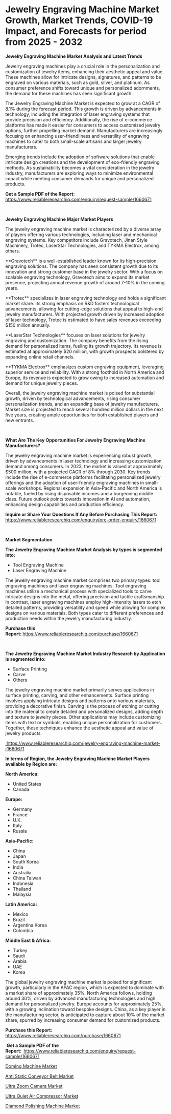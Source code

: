 <p><h1>Jewelry Engraving Machine Market Growth, Market Trends, COVID-19 Impact, and Forecasts for period from 2025 - 2032</h1></p><p><strong>Jewelry Engraving Machine Market Analysis and Latest Trends</strong></p>
<p><p>Jewelry engraving machines play a crucial role in the personalization and customization of jewelry items, enhancing their aesthetic appeal and value. These machines allow for intricate designs, signatures, and patterns to be engraved on various materials, such as gold, silver, and platinum. As consumer preference shifts toward unique and personalized adornments, the demand for these machines has seen significant growth.</p><p>The Jewelry Engraving Machine Market is expected to grow at a CAGR of 8.1% during the forecast period. This growth is driven by advancements in technology, including the integration of laser engraving systems that provide precision and efficiency. Additionally, the rise of e-commerce platforms has made it easier for consumers to access customized jewelry options, further propelling market demand. Manufacturers are increasingly focusing on enhancing user-friendliness and versatility of engraving machines to cater to both small-scale artisans and larger jewelry manufacturers.</p><p>Emerging trends include the adoption of software solutions that enable intricate design creations and the development of eco-friendly engraving methods. As sustainability becomes a vital consideration in the jewelry industry, manufacturers are exploring ways to minimize environmental impact while meeting consumer demands for unique and personalized products.</p></p>
<p><strong>Get a Sample PDF of the Report:&nbsp;</strong> <a href="https://www.reliableresearchiq.com/enquiry/request-sample/1660671?utm_campaign=1123&utm_medium=2&utm_source=Github&utm_content=ia&utm_term=20022025&utm_id=jewelry-engraving-machine">https://www.reliableresearchiq.com/enquiry/request-sample/1660671</a></p>
<p>&nbsp;</p>
<p><strong>Jewelry Engraving Machine Major Market Players</strong></p>
<p><p>The jewelry engraving machine market is characterized by a diverse array of players offering various technologies, including laser and mechanical engraving systems. Key competitors include Gravotech, Jinan Style Machinery, Trotec, LaserStar Technologies, and TYKMA Electrox, among others.</p><p>**Gravotech** is a well-established leader known for its high-precision engraving solutions. The company has seen consistent growth due to its innovation and strong customer base in the jewelry sector. With a focus on scalable engraving technology, Gravotech aims to expand its market presence, projecting annual revenue growth of around 7-10% in the coming years.</p><p>**Trotec** specializes in laser engraving technology and holds a significant market share. Its strong emphasis on R&D fosters technological advancements, allowing for cutting-edge solutions that appeal to high-end jewelry manufacturers. With projected growth driven by increased adoption of laser technology, Trotec is estimated to have sales revenues exceeding $150 million annually.</p><p>**LaserStar Technologies** focuses on laser solutions for jewelry engraving and customization. The company benefits from the rising demand for personalized items, fueling its growth trajectory. Its revenue is estimated at approximately $20 million, with growth prospects bolstered by expanding online retail channels.</p><p>**TYKMA Electrox** emphasizes custom engraving equipment, leveraging superior service and reliability. With a strong foothold in North America and Europe, its revenue is expected to grow owing to increased automation and demand for unique jewelry pieces.</p><p>Overall, the jewelry engraving machine market is poised for substantial growth, driven by technological advancements, rising consumer personalization trends, and an expanding base of jewelry manufacturers. Market size is projected to reach several hundred million dollars in the next five years, creating ample opportunities for both established players and new entrants.</p></p>
<p>&nbsp;</p>
<p><strong>What Are The Key Opportunities For Jewelry Engraving Machine Manufacturers?</strong></p>
<p><p>The jewelry engraving machine market is experiencing robust growth, driven by advancements in laser technology and increasing customization demand among consumers. In 2023, the market is valued at approximately $500 million, with a projected CAGR of 8% through 2030. Key trends include the rise of e-commerce platforms facilitating personalized jewelry offerings and the adoption of user-friendly engraving machines in small-scale workshops. Regional expansion in Asia-Pacific and North America is notable, fueled by rising disposable incomes and a burgeoning middle class. Future outlook points towards innovation in AI and automation, enhancing design capabilities and production efficiency.</p></p>
<p><strong>Inquire or Share Your Questions If Any Before Purchasing This Report:</strong> <a href="https://www.reliableresearchiq.com/enquiry/pre-order-enquiry/1660671?utm_campaign=1123&utm_medium=2&utm_source=Github&utm_content=ia&utm_term=20022025&utm_id=jewelry-engraving-machine">https://www.reliableresearchiq.com/enquiry/pre-order-enquiry/1660671</a></p>
<p>&nbsp;</p>
<p><strong>Market Segmentation</strong></p>
<p><strong>The Jewelry Engraving Machine Market Analysis by types is segmented into:</strong></p>
<p><ul><li>Tool Engraving Machine</li><li>Laser Engraving Machine</li></ul></p>
<p><p>The jewelry engraving machine market comprises two primary types: tool engraving machines and laser engraving machines. Tool engraving machines utilize a mechanical process with specialized tools to carve intricate designs into the metal, offering precision and tactile craftsmanship. In contrast, laser engraving machines employ high-intensity lasers to etch detailed patterns, providing versatility and speed while allowing for complex designs on various materials. Both types cater to different preferences and production needs within the jewelry manufacturing industry.</p></p>
<p><strong>Purchase this Report:&nbsp;</strong><a href="https://www.reliableresearchiq.com/purchase/1660671?utm_campaign=1123&utm_medium=2&utm_source=Github&utm_content=ia&utm_term=20022025&utm_id=jewelry-engraving-machine">https://www.reliableresearchiq.com/purchase/1660671</a></p>
<p>&nbsp;</p>
<p><strong>The Jewelry Engraving Machine Market Industry Research by Application is segmented into:</strong></p>
<p><ul><li>Surface Printing</li><li>Carve</li><li>Others</li></ul></p>
<p><p>The jewelry engraving machine market primarily serves applications in surface printing, carving, and other enhancements. Surface printing involves applying intricate designs and patterns onto various materials, providing a decorative finish. Carving is the process of etching or cutting into the material to create detailed and personalized designs, adding depth and texture to jewelry pieces. Other applications may include customizing items with text or symbols, enabling unique personalization for customers. Together, these techniques enhance the aesthetic appeal and value of jewelry products.</p></p>
<p><a href="https://www.reliableresearchiq.com/jewelry-engraving-machine-market-r1660671?utm_campaign=1123&utm_medium=2&utm_source=Github&utm_content=ia&utm_term=20022025&utm_id=jewelry-engraving-machine">&nbsp;https://www.reliableresearchiq.com/jewelry-engraving-machine-market-r1660671</a></p>
<p><strong>In terms of Region, the Jewelry Engraving Machine Market Players available by Region are:</strong></p>
<p>
    <p> <strong> North America: </strong>
        <ul>
            <li>United States</li>
            <li>Canada</li>
        </ul>
        </p> 
    <p> <strong> Europe: </strong>
        <ul>
            <li>Germany</li>
            <li>France</li>
            <li>U.K.</li>
            <li>Italy</li>
            <li>Russia</li>
        </ul>
        </p> 
    <p> <strong> Asia-Pacific: </strong>
        <ul>
            <li>China</li>
            <li>Japan</li>
            <li>South Korea</li>
            <li>India</li>
            <li>Australia</li>
            <li>China Taiwan</li>
            <li>Indonesia</li>
            <li>Thailand</li>
            <li>Malaysia</li>
        </ul>
        </p> 
    <p> <strong> Latin America: </strong>
        <ul>
            <li>Mexico</li>
            <li>Brazil</li>
            <li>Argentina Korea</li>
            <li>Colombia</li>
        </ul>
        </p> 
    <p> <strong> Middle East & Africa: </strong>
        <ul>
            <li>Turkey</li>
            <li>Saudi</li>
            <li>Arabia</li>
            <li>UAE</li>
            <li>Korea</li>
        </ul>
    </p>
    </p>
<p><p>The global jewelry engraving machine market is poised for significant growth, particularly in the APAC region, which is expected to dominate with a market share of approximately 35%. North America follows, holding around 30%, driven by advanced manufacturing technologies and high demand for personalized jewelry. Europe accounts for approximately 25%, with a growing inclination toward bespoke designs. China, as a key player in the manufacturing sector, is anticipated to capture about 10% of the market share, spurred by increasing consumer demand for customized products.</p></p>
<p><strong>Purchase this Report: </strong><a href="https://www.reliableresearchiq.com/purchase/1660671?utm_campaign=1123&utm_medium=2&utm_source=Github&utm_content=ia&utm_term=20022025&utm_id=jewelry-engraving-machine">https://www.reliableresearchiq.com/purchase/1660671</a></p>
<p>&nbsp;<strong>Get a Sample PDF of the Report:&nbsp;&nbsp;</strong><a href="https://www.reliableresearchiq.com/enquiry/request-sample/1660671?utm_campaign=1123&utm_medium=2&utm_source=Github&utm_content=ia&utm_term=20022025&utm_id=jewelry-engraving-machine">https://www.reliableresearchiq.com/enquiry/request-sample/1660671</a></p>
<p><strong></strong></p>
<p><p><a href="https://github.com/iousefzuzic/Market-Research-Report-List-1/blob/main/doming-machine-market.md?utm_campaign=1123&utm_medium=2&utm_source=Github&utm_content=ia&utm_term=20022025&utm_id=jewelry-engraving-machine">Doming Machine Market</a></p><p><a href="https://github.com/shamyzinniwl/Market-Research-Report-List-1/blob/main/anti-static-conveyor-belt-market.md?utm_campaign=1123&utm_medium=2&utm_source=Github&utm_content=ia&utm_term=20022025&utm_id=jewelry-engraving-machine">Anti Static Conveyor Belt Market</a></p><p><a href="https://github.com/awtryooleycp/Market-Research-Report-List-1/blob/main/ultra-zoom-camera-market.md?utm_campaign=1123&utm_medium=2&utm_source=Github&utm_content=ia&utm_term=20022025&utm_id=jewelry-engraving-machine">Ultra Zoom Camera Market</a></p><p><a href="https://github.com/kalsirollija/Market-Research-Report-List-1/blob/main/ultra-quiet-air-compressor-market.md?utm_campaign=1123&utm_medium=2&utm_source=Github&utm_content=ia&utm_term=20022025&utm_id=jewelry-engraving-machine">Ultra Quiet Air Compressor Market</a></p><p><a href="https://github.com/kenecezuena8/Market-Research-Report-List-1/blob/main/diamond-polishing-machine-market.md?utm_campaign=1123&utm_medium=2&utm_source=Github&utm_content=ia&utm_term=20022025&utm_id=jewelry-engraving-machine">Diamond Polishing Machine Market</a></p></p>